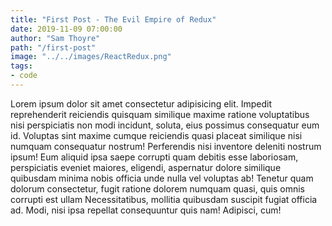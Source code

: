 ```yaml
---
title: "First Post - The Evil Empire of Redux"
date: 2019-11-09 07:00:00
author: "Sam Thoyre"
path: "/first-post"
image: "../../images/ReactRedux.png"
tags:
- code
---
```


Lorem ipsum dolor sit amet consectetur adipisicing elit. Impedit reprehenderit reiciendis quisquam similique maxime ratione voluptatibus
nisi perspiciatis non modi incidunt, soluta, eius possimus consequatur eum id. Voluptas sint maxime cumque reiciendis quasi placeat similique nisi
numquam consequatur nostrum! Perferendis nisi inventore deleniti nostrum ipsum! Eum aliquid ipsa saepe corrupti quam debitis esse laboriosam,
perspiciatis eveniet maiores, eligendi, aspernatur dolore similique quibusdam minima nobis officia unde nulla vel voluptas ab! Tenetur quam
dolorum consectetur, fugit ratione dolorem numquam quasi, quis omnis corrupti est ullam Necessitatibus, mollitia quibusdam suscipit fugiat
officia ad. Modi, nisi ipsa repellat consequuntur quis nam! Adipisci, cum!